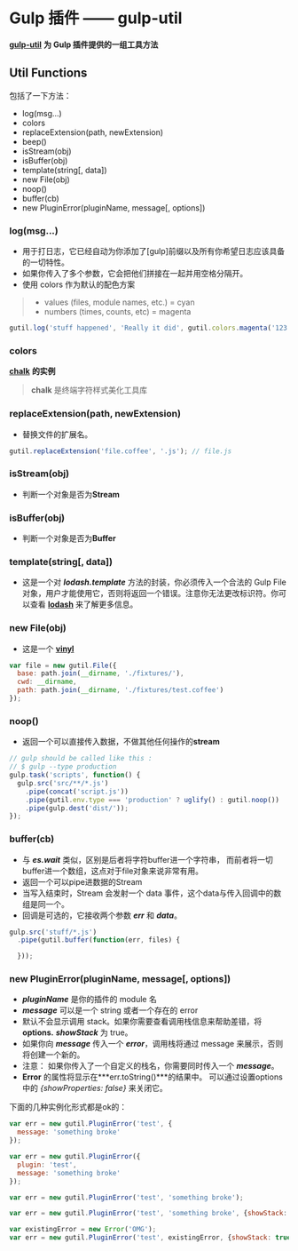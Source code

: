 ﻿# Gulp 插件 —— gulp-util

**[gulp-util](https://github.com/gulpjs/gulp-util)** **为 Gulp 插件提供的一组工具方法**

## Util Functions
包括了一下方法：

 - log(msg...)
 - colors
 - replaceExtension(path, newExtension)
 - beep()
 - isStream(obj)
 - isBuffer(obj)
 - template(string[, data])
 - new File(obj)
 - noop()
 - buffer(cb)
 - new PluginError(pluginName, message[, options])

### log(msg...)

 - 用于打日志，它已经自动为你添加了[gulp]前缀以及所有你希望日志应该具备的一切特性。
 - 如果你传入了多个参数，它会把他们拼接在一起并用空格分隔开。
 - 使用 colors 作为默认的配色方案

> - values (files, module names, etc.) = cyan
> - numbers (times, counts, etc) = magenta
 
```javascript
gutil.log('stuff happened', 'Really it did', gutil.colors.magenta('123'));
```

### colors

**[chalk](https://github.com/chalk/chalk)** **的实例**

> **chalk** 是终端字符样式美化工具库

### replaceExtension(path, newExtension)
 - 替换文件的扩展名。
 
```javascript
gutil.replaceExtension('file.coffee', '.js'); // file.js 
```

### isStream(obj)
 - 判断一个对象是否为**Stream**
 
### isBuffer(obj)
 - 判断一个对象是否为**Buffer**
 
### template(string[, data])
 - 这是一个对 ***lodash.template*** 方法的封装，你必须传入一个合法的 Gulp File 对象，用户才能使用它，否则将返回一个错误。注意你无法更改标识符。你可以查看 **[lodash](https://lodash.com/docs#template)** 来了解更多信息。

### new File(obj)

 - 这是一个 **[vinyl](https://github.com/gulpjs/vinyl)**
 
```javascript
var file = new gutil.File({
  base: path.join(__dirname, './fixtures/'),
  cwd: __dirname,
  path: path.join(__dirname, './fixtures/test.coffee')
});
```

### noop()
 - 返回一个可以直接传入数据，不做其他任何操作的**stream**
 
```javascript
// gulp should be called like this :
// $ gulp --type production
gulp.task('scripts', function() {
  gulp.src('src/**/*.js')
    .pipe(concat('script.js'))
    .pipe(gutil.env.type === 'production' ? uglify() : gutil.noop())
    .pipe(gulp.dest('dist/'));
});
```

### buffer(cb)

 - 与 ***es.wait*** 类似，区别是后者将字符buffer进一个字符串， 而前者将一切buffer进一个数组，这点对于file对象来说非常有用。
 - 返回一个可以pipe进数据的Stream
 - 当写入结束时，Stream 会发射一个 data 事件，这个data与传入回调中的数组是同一个。
 - 回调是可选的，它接收两个参数 ***err*** 和 ***data***。
 
```javascript
gulp.src('stuff/*.js')
  .pipe(gutil.buffer(function(err, files) {

  }));
```

### new PluginError(pluginName, message[, options])

 - ***pluginName*** 是你的插件的 module 名
 - ***message*** 可以是一个 string 或者一个存在的 error
 - 默认不会显示调用 stack。如果你需要查看调用栈信息来帮助差错，将**options.** ***showStack*** 为 true。
 - 如果你向 ***message*** 传入一个 ***error***，调用栈将通过 message 来展示，否则将创建一个新的。
 - 注意： 如果你传入了一个自定义的栈名，你需要同时传入一个 ***message***。
 - **Error** 的属性将显示在***err.toString()***的结果中。 可以通过设置options中的 *{showProperties: false}* 来关闭它。

下面的几种实例化形式都是ok的：
```javascript
var err = new gutil.PluginError('test', {
  message: 'something broke'
});

var err = new gutil.PluginError({
  plugin: 'test',
  message: 'something broke'
});

var err = new gutil.PluginError('test', 'something broke');

var err = new gutil.PluginError('test', 'something broke', {showStack: true});

var existingError = new Error('OMG');
var err = new gutil.PluginError('test', existingError, {showStack: true});
```